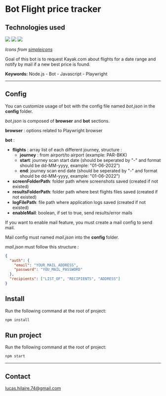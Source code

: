 # Bot Flight price tracker

## Technologies used

![](https://img.shields.io/badge/-Node.js-339933?style=for-the-badge&logo=Node.js&logoColor=fff)
![](https://img.shields.io/badge/-Javascript-CAB029?style=for-the-badge&logo=Javascript&logoColor=fff)
![](https://img.shields.io/badge/-Playwright-CD5248?style=for-the-badge&logo=Playwright&logoColor=fff)

_Icons from [simpleicons](https://simpleicons.org/)_

Goal of this bot is to request Kayak.com about flights for a date range and notify by mail if a new best price is found.

**Keywords:** Node.js - Bot - Javascript - Playwright

---

## Config

You can customize usage of bot with the config file named _bot.json_ in the **config** folder.

_bot.json_ is composed of **browser** and **bot** sections.

**browser** : options related to Playwright browser

**bot** :

- **flights** : array list of each different journey, structure :
  - **journey** : from airport/to airport (example: PAR-BKK)
  - **start**: journey scan start date (should be seperated by "-" and format should be dd-MM-yyyy, example: "01-06-2022")
  - **end**: journey scan end date (should be seperated by "-" and format should be dd-MM-yyyy, example: "01-06-2022")
- **screenFolderPath**: folder path where screenshots saved (created if not existed)
- **resultsFolderPath**: folder path where best flights files saved (created if not existed)
- **logFilePath**: file path where application logs saved (created if not existed)
- **enableMail**: boolean, if set to true, send results/error mails

If you want to enable mail feature, you must create a mail config to send mail.

Mail config must named _mail.json_ into the **config** folder.

_mail.json_ must follow this structure :

```json
{
  "auth": {
    "email": "YOUR_MAIL_ADDRESS",
    "password": "YOU_MAIL_PASSWORD"
  },
  "recipients": ["LIST_OF", "RECIPIENTS", "ADDRESS"]
}
```

## Install

Run the following command at the root of project:

```bash
npm install
```

## Run project

Run the following command at the root of project:

```bash
npm start
```

---

## Contact

<lucas.hilaire.74@gmail.com>
